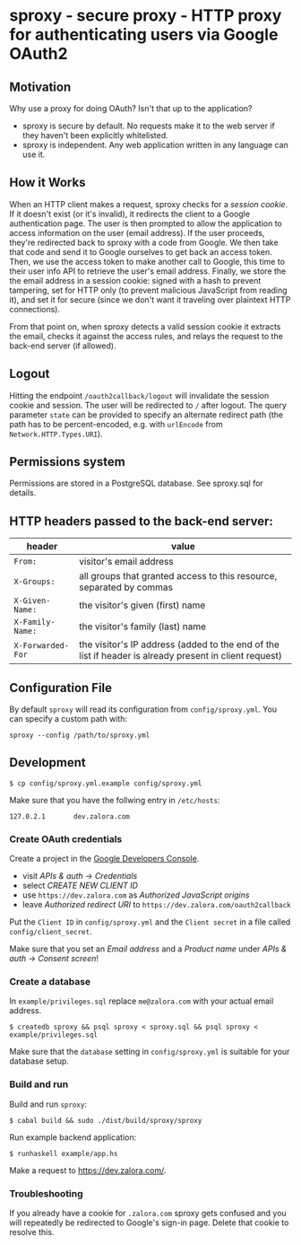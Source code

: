 # sproxy - secure proxy - HTTP proxy for authenticating users via Google OAuth2

## Motivation

Why use a proxy for doing OAuth? Isn't that up to the application?

 * sproxy is secure by default.  No requests make it to the web server if they
   haven't been explicitly whitelisted.
 * sproxy is independent.  Any web application written in any language can use
   it.

## How it Works

When an HTTP client makes a request, sproxy checks for a *session cookie*.  If it
doesn't exist (or it's invalid), it redirects the client to a Google
authentication page.  The user is then prompted to allow the application to
access information on the user (email address).  If the user proceeds, they're
redirected back to sproxy with a code from Google.  We then take that code and
send it to Google ourselves to get back an access token.  Then, we use the
access token to make another call to Google, this time to their user info API
to retrieve the user's email address.  Finally, we store the the email address
in a session cookie: signed with a hash to prevent tampering, set for HTTP only (to
prevent malicious JavaScript from reading it), and set it for secure (since we
don't want it traveling over plaintext HTTP connections).

From that point on, when sproxy detects a valid session cookie it extracts the
email, checks it against the access rules, and relays the request to the
back-end server (if allowed).

## Logout

Hitting the endpoint `/oauth2callback/logout` will invalidate the session
cookie and session.  The user will be redirected to `/` after logout.  The
query parameter `state` can be provided to specify an alternate redirect path
(the path has to be percent-encoded, e.g. with `urlEncode` from
`Network.HTTP.Types.URI`).

## Permissions system

Permissions are stored in a PostgreSQL database. See sproxy.sql for details.

## HTTP headers passed to the back-end server:

header            | value
----------------- | -----
`From:`           | visitor's email address
`X-Groups:`       | all groups that granted access to this resource, separated by commas
`X-Given-Name:`   | the visitor's given (first) name
`X-Family-Name:`  | the visitor's family (last) name
`X-Forwarded-For` | the visitor's IP address (added to the end of the list if header is already present in client request)

## Configuration File

By default `sproxy` will read its configuration from `config/sproxy.yml`.  You
can specify a custom path with:

```
sproxy --config /path/to/sproxy.yml
```

## Development

```
$ cp config/sproxy.yml.example config/sproxy.yml
```

Make sure that you have the follwing entry in `/etc/hosts`:

```
127.0.2.1       dev.zalora.com
```


### Create OAuth credentials

Create a project in the [Google Developers Console](https://console.developers.google.com/project).

 - visit *APIs & auth* -> *Credentials*
 - select *CREATE NEW CLIENT ID*
 - use `https://dev.zalora.com` as *Authorized JavaScript origins*
 - leave *Authorized redirect URI* to `https://dev.zalora.com/oauth2callback`

Put the `Client ID` in `config/sproxy.yml` and the `Client secret` in a file
called `config/client_secret`.

Make sure that you set an *Email address* and a  *Product name* under *APIs & auth* -> *Consent screen*!

### Create a database

In `example/privileges.sql` replace `me@zalora.com` with your actual email
address.

```
$ createdb sproxy && psql sproxy < sproxy.sql && psql sproxy < example/privileges.sql
```

Make sure that the `database` setting in `config/sproxy.yml` is suitable for
your database setup.

### Build and run

Build and run `sproxy`:

```
$ cabal build && sudo ./dist/build/sproxy/sproxy
```

Run example backend application:

```
$ runhaskell example/app.hs
```

Make a request to <https://dev.zalora.com/>.

### Troubleshooting

If you already have a cookie for `.zalora.com` sproxy gets confused and you
will repeatedly be redirected to Google's sign-in page.  Delete that cookie to
resolve this.
